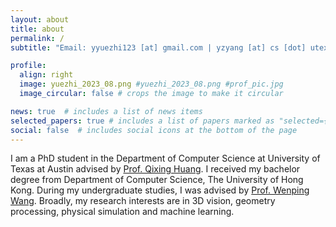 ```yaml
---
layout: about
title: about
permalink: /
subtitle: "Email: yyuezhi123 [at] gmail.com | yzyang [at] cs [dot] utexas [dot] edu"

profile:
  align: right
  image: yuezhi_2023_08.png #yuezhi_2023_08.png #prof_pic.jpg
  image_circular: false # crops the image to make it circular

news: true  # includes a list of news items
selected_papers: true # includes a list of papers marked as "selected={true}"
social: false  # includes social icons at the bottom of the page
---
```


I am a PhD student in the Department of Computer Science at University of Texas at Austin advised by [Prof. Qixing Huang](https://www.cs.utexas.edu/~huangqx/). I received my bachelor degree from Department of Computer Science, The University of Hong Kong. During my undergraduate studies, I was advised by [Prof. Wenping Wang](https://www.cs.hku.hk/people/academic-staff/wenping). Broadly, my research interests are in 3D vision, geometry processing, physical simulation and machine learning.

